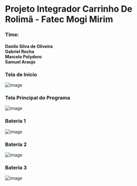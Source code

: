 # Projeto Integrador Carrinho De Rolimã - Fatec Mogi Mirim

<h3>Time:</h3>
<h4>Danilo Silva de Oliveira<br>
 Gabriel Rocha<br>
 Marcelo Polydoro<br>
 Samuel Araujo</h4>

### Tela de Inicio

![image](https://user-images.githubusercontent.com/75835535/168512556-6078f470-9341-4192-b36b-86e2ab1fa47e.png)

### Tela Principal do Programa

![image](https://user-images.githubusercontent.com/75835535/168512624-6c34d787-e53a-4979-ae50-d5fb60be7448.png)

### Bateria 1

![image](https://user-images.githubusercontent.com/75835535/168512757-069e36fd-d580-4e47-b007-d9c588d6d684.png)

### Bateria 2

![image](https://user-images.githubusercontent.com/75835535/168512785-c816e100-5077-4e02-afb8-c8d297a87c26.png)

### Bateria 3

![image](https://user-images.githubusercontent.com/75835535/168512798-3e1f363a-9f59-479e-9262-6731134df64f.png)

